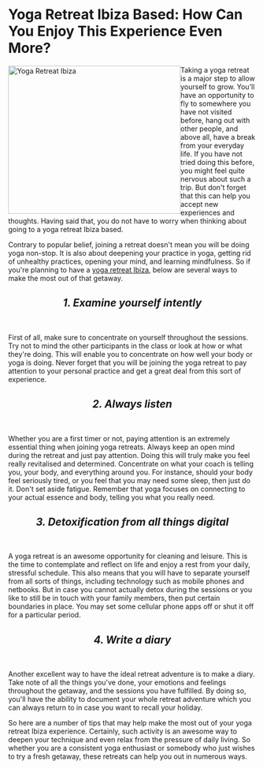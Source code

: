 # Yoga Retreat Ibiza Based: How Can You Enjoy This Experience Even More?

<img src="http://all4webs.com/userpics/yogaretreatibiza---hinyq6.jpg" alt="Yoga Retreat Ibiza" style="float:left;width:350px;height:300px;">

Taking a yoga retreat is a major step to allow yourself to grow. You'll have an opportunity to fly to somewhere you have not visited before, hang out with other people, and above all, have a break from your everyday life. If you have not tried doing this before, you might feel quite nervous about such a trip. But don't forget that this can help you accept new experiences and thoughts. Having said that, you do not have to worry when thinking about going to a yoga retreat Ibiza based.

Contrary to popular belief, joining a retreat doesn't mean you will be doing yoga non-stop. It is also about deepening your practice in yoga, getting rid of unhealthy practices, opening your mind, and learning mindfulness. So if you're planning to have a <a href="https://www.harmonicescapes.com/yoga-retreat-ibiza">yoga retreat Ibiza</a>, below are several ways to make the most out of that getaway.

<h2><center><i><b>1. Examine yourself intently</b></i></center></h2><br>

First of all, make sure to concentrate on yourself throughout the sessions. Try not to mind the other participants in the class or look at how or what they're doing. This will enable you to concentrate on how well your body or yoga is doing. Never forget that you will be joining the yoga retreat to pay attention to your personal practice and get a great deal from this sort of experience. 

<h2><center><i><b>2. Always listen</b></i></center></h2><br>

Whether you are a first timer or not, paying attention is an extremely essential thing when joining yoga retreats. Always keep an open mind during the retreat and just pay attention. Doing this will truly make you feel really revitalised and determined. Concentrate on what your coach is telling you, your body, and everything around you. For instance, should your body feel seriously tired, or you feel that you may need some sleep, then just do it. Don't set aside fatigue. Remember that yoga focuses on connecting to your actual essence and body, telling you what you really need.

<h2><center><i><b>3. Detoxification from all things digital</b></i></center></h2><br>

A yoga retreat is an awesome opportunity for cleaning and leisure. This is the time to contemplate and reflect on life and enjoy a rest from your daily, stressful schedule. This also means that you will have to separate yourself from all sorts of things, including technology such as mobile phones and netbooks. But in case you cannot actually detox during the sessions or you like to still be in touch with your family members, then put certain boundaries in place. You may set some cellular phone apps off or shut it off for a particular period. 

<h2><center><i><b>4. Write a diary</b></i></center></h2><br>

Another excellent way to have the ideal retreat adventure is to make a diary. Take note of all the things you've done, your emotions and feelings throughout the getaway, and the sessions you have fulfilled. By doing so, you'll have the ability to document your whole retreat adventure which you can always return to in case you want to recall your holiday.

So here are a number of tips that may help make the most out of your yoga retreat Ibiza experience. Certainly, such activity is an awesome way to deepen your technique and even relax from the pressure of daily living. So whether you are a consistent yoga enthusiast or somebody who just wishes to try a fresh getaway, these retreats can help you out in numerous ways.

